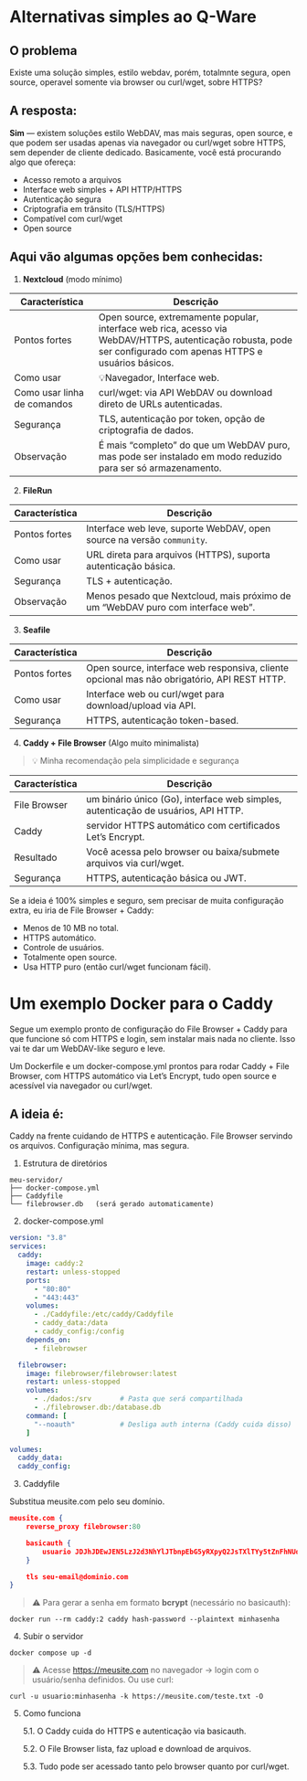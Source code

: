 # Alternativas simples ao Q-Ware

## O problema
Existe uma solução simples, estilo webdav, porém, totalmnte segura, open source, operavel somente via browser ou curl/wget, sobre HTTPS?

## A resposta:
**Sim** — existem soluções estilo WebDAV, mas mais seguras, open source, e que podem ser usadas apenas via navegador ou curl/wget sobre HTTPS, sem depender de cliente dedicado.
Basicamente, você está procurando algo que ofereça:

- Acesso remoto a arquivos
- Interface web simples + API HTTP/HTTPS
- Autenticação segura
- Criptografia em trânsito (TLS/HTTPS)
- Compatível com curl/wget
- Open source

## Aqui vão algumas opções bem conhecidas:

1. **Nextcloud** (modo mínimo)

| Característica | Descrição |
| --- | --- |
| Pontos fortes | Open source, extremamente popular, interface web rica, acesso via WebDAV/HTTPS, autenticação robusta, pode ser configurado com apenas HTTPS e usuários básicos. |
| Como usar | 💡Navegador, Interface web. |
| Como usar linha de comandos | curl/wget: via API WebDAV ou download direto de URLs autenticadas. |
| Segurança | TLS, autenticação por token, opção de criptografia de dados. |
| Observação | É mais “completo” do que um WebDAV puro, mas pode ser instalado em modo reduzido para ser só armazenamento. |

2. **FileRun**

| Característica | Descrição |
| --- | --- |
| Pontos fortes | Interface web leve, suporte WebDAV, open source na versão `community`. |
| Como usar | URL direta para arquivos (HTTPS), suporta autenticação básica. |
| Segurança | TLS + autenticação. |
| Observação | Menos pesado que Nextcloud, mais próximo de um “WebDAV puro com interface web”. |

3. **Seafile**
   
| Característica | Descrição |
| --- | --- |
| Pontos fortes | Open source, interface web responsiva, cliente opcional mas não obrigatório, API REST HTTP. |
| Como usar | Interface web ou curl/wget para download/upload via API. |
| Segurança | HTTPS, autenticação token-based. |

4. **Caddy + File Browser** (Algo muito minimalista)
   
> 💡 Minha recomendação pela simplicidade e segurança

| Característica | Descrição |
| --- | --- |
| File Browser | um binário único (Go), interface web simples, autenticação de usuários, API HTTP. |
| Caddy | servidor HTTPS automático com certificados Let’s Encrypt. |
| Resultado | Você acessa pelo browser ou baixa/submete arquivos via curl/wget. |
| Segurança | HTTPS, autenticação básica ou JWT. |

Se a ideia é 100% simples e seguro, sem precisar de muita configuração extra, eu iria de File Browser + Caddy:

- Menos de 10 MB no total.
- HTTPS automático.
- Controle de usuários.
- Totalmente open source.
- Usa HTTP puro (então curl/wget funcionam fácil).

# Um exemplo Docker para o Caddy

Segue um exemplo pronto de configuração do File Browser + Caddy para que funcione só com HTTPS e login, sem instalar mais nada no cliente. Isso vai te dar um WebDAV-like seguro e leve.

Um Dockerfile e um docker-compose.yml prontos para rodar Caddy + File Browser, com HTTPS automático via Let’s Encrypt, tudo open source e acessível via navegador ou curl/wget.

## A ideia é:

Caddy na frente cuidando de HTTPS e autenticação.
File Browser servindo os arquivos.
Configuração mínima, mas segura.

1. Estrutura de diretórios
   
```text
meu-servidor/
├── docker-compose.yml
├── Caddyfile
└── filebrowser.db   (será gerado automaticamente)
```

2. docker-compose.yml

```yaml
version: "3.8"
services:
  caddy:
    image: caddy:2
    restart: unless-stopped
    ports:
      - "80:80"
      - "443:443"
    volumes:
      - ./Caddyfile:/etc/caddy/Caddyfile
      - caddy_data:/data
      - caddy_config:/config
    depends_on:
      - filebrowser

  filebrowser:
    image: filebrowser/filebrowser:latest
    restart: unless-stopped
    volumes:
      - ./dados:/srv       # Pasta que será compartilhada
      - ./filebrowser.db:/database.db
    command: [
      "--noauth"           # Desliga auth interna (Caddy cuida disso)
    ]

volumes:
  caddy_data:
  caddy_config:
```

3. Caddyfile
   
Substitua meusite.com pelo seu domínio.

```json
meusite.com {
    reverse_proxy filebrowser:80

    basicauth {
        usuario JDJhJDEwJEN5LzJ2d3NhYlJTbnpEbG5yRXpyQ2JsTXlTYy5tZnFhNUdVVm1Mc3VpN09vUzN1TFphRU1UenlT # senha = "minhasenha"
    }

    tls seu-email@dominio.com
}
```

> ⚠️ Para gerar a senha em formato **bcrypt** (necessário no basicauth):

```shell
docker run --rm caddy:2 caddy hash-password --plaintext minhasenha
```

4. Subir o servidor
```shell
docker compose up -d
```

> ⚠️ Acesse https://meusite.com no navegador → login com o usuário/senha definidos. Ou use curl:

```shell
curl -u usuario:minhasenha -k https://meusite.com/teste.txt -O
```

5. Como funciona
   
   5.1. O Caddy cuida do HTTPS e autenticação via basicauth.

   5.2. O File Browser lista, faz upload e download de arquivos.

   5.3. Tudo pode ser acessado tanto pelo browser quanto por curl/wget.



